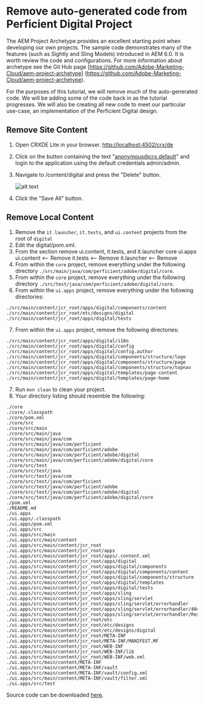 # Remove auto-generated code from Perficient Digital Project

The AEM Project Archetype provides an excellent starting point when developing our own projects.  The sample code demonstrates many of the features (such as Sightly and Sling Models) introduced in AEM 6.0.  It is worth review the code and configurations.  For more information about archetype see the Git Hub page [https://github.com/Adobe-Marketing-Cloud/aem-project-archetype] (https://github.com/Adobe-Marketing-Cloud/aem-project-archetype).

For the purposes of this tutorial, we will remove much of the auto-generated code.  We will be adding some of the code back in as the tutorial progresses.  We will also be creating all new code to meet our particular use-case, an implementation of the Perficient Digital design.

## Remove Site Content

1. Open CRXDE Lite in your browser.
  [http://localhost:4502/crx/de](http://localhost:4502/crx/de/index.jsp)
2. Click on the button containing the text "anonymous@crx.default" and login to the application using the default credentials admin/admin.
3. Navigate to /content/digital and press the "Delete" button.

   ![alt text](https://raw.githubusercontent.com/PRFTAdobe/AEMTraining/master/img/Screen%20Shot%202016-04-13%20at%2012.23.00%20PM.png?token=ABVpFagzV_5n8xTdgwrBKnG3W0H8DcJzks5XF620wA%3D%3D "screenshot")
4. Click the "Save All" button.

## Remove Local Content

1. Remove the ```it.launcher```, ```it.tests```, and ```ui.content``` projects from the root of ```digital```
2. Edit the digital/pom.xml.
3. From the <modules> section remove ui.content, it.tests, and it.launcher
    <modules>
        <module>core</module>
        <module>ui.apps</module>
        <module>ui.content</module> <-- Remove
        <module>it.tests</module> <-- Remove
        <module>it.launcher</module> <-- Remove
    </modules>
4. From within the ```core``` project, remove everything under the following directory ```./src/main/java/com/perficient/adobe/digital/core```.
5. From within the ```core``` project, remove everything under the following directory ```./src/test/java/com/perficient/adobe/digital/core```.
6. From within the ```ui.apps``` project, remove everything under the following directories:

  ```
  ./src/main/content/jcr_root/apps/digital/components/content
  ./src/main/content/jcr_root/etc/designs/digital
  ./src/main/content/jcr_root/apps/digital/tests
  ```

7. From within the ```ui.apps``` project, remove the following directories:

 ```
 ./src/main/content/jcr_root/apps/digital/i18n
 ./src/main/content/jcr_root/apps/digital/config
 ./src/main/content/jcr_root/apps/digital/config.author
 ./src/main/content/jcr_root/apps/digital/components/structure/logo
 ./src/main/content/jcr_root/apps/digital/components/structure/page
 ./src/main/content/jcr_root/apps/digital/components/structure/topnav
 ./src/main/content/jcr_root/apps/digital/templates/page-content
 ./src/main/content/jcr_root/apps/digital/templates/page-home
 ```

7. Run ```mvn clean``` to clean your project.
8. Your directory listing should resemble the following:

  ```
  ./core
  ./core/.classpath
  ./core/pom.xml
  ./core/src
  ./core/src/main
  ./core/src/main/java
  ./core/src/main/java/com
  ./core/src/main/java/com/perficient
  ./core/src/main/java/com/perficient/adobe
  ./core/src/main/java/com/perficient/adobe/digital
  ./core/src/main/java/com/perficient/adobe/digital/core
  ./core/src/test
  ./core/src/test/java
  ./core/src/test/java/com
  ./core/src/test/java/com/perficient
  ./core/src/test/java/com/perficient/adobe
  ./core/src/test/java/com/perficient/adobe/digital
  ./core/src/test/java/com/perficient/adobe/digital/core
  ./pom.xml
  ./README.md
  ./ui.apps
  ./ui.apps/.classpath
  ./ui.apps/pom.xml
  ./ui.apps/src
  ./ui.apps/src/main
  ./ui.apps/src/main/content
  ./ui.apps/src/main/content/jcr_root
  ./ui.apps/src/main/content/jcr_root/apps
  ./ui.apps/src/main/content/jcr_root/apps/.content.xml
  ./ui.apps/src/main/content/jcr_root/apps/digital
  ./ui.apps/src/main/content/jcr_root/apps/digital/components
  ./ui.apps/src/main/content/jcr_root/apps/digital/components/content
  ./ui.apps/src/main/content/jcr_root/apps/digital/components/structure
  ./ui.apps/src/main/content/jcr_root/apps/digital/templates
  ./ui.apps/src/main/content/jcr_root/apps/digital/tests
  ./ui.apps/src/main/content/jcr_root/apps/sling
  ./ui.apps/src/main/content/jcr_root/apps/sling/servlet
  ./ui.apps/src/main/content/jcr_root/apps/sling/servlet/errorhandler
  ./ui.apps/src/main/content/jcr_root/apps/sling/servlet/errorhandler/404.html
  ./ui.apps/src/main/content/jcr_root/apps/sling/servlet/errorhandler/ResponseStatus.java
  ./ui.apps/src/main/content/jcr_root/etc
  ./ui.apps/src/main/content/jcr_root/etc/designs
  ./ui.apps/src/main/content/jcr_root/etc/designs/digital
  ./ui.apps/src/main/content/jcr_root/META-INF
  ./ui.apps/src/main/content/jcr_root/META-INF/MANIFEST.MF
  ./ui.apps/src/main/content/jcr_root/WEB-INF
  ./ui.apps/src/main/content/jcr_root/WEB-INF/lib
  ./ui.apps/src/main/content/jcr_root/WEB-INF/web.xml
  ./ui.apps/src/main/content/META-INF
  ./ui.apps/src/main/content/META-INF/vault
  ./ui.apps/src/main/content/META-INF/vault/config.xml
  ./ui.apps/src/main/content/META-INF/vault/filter.xml
  ./ui.apps/src/test
  ```

  Source code can be downloaded [here](https://github.com/PRFTAdobe/AEMTraining/raw/master/src/Remove%20auto-generated%20code%20from%20Perficient%20Digital%20Project/digital.zip).
